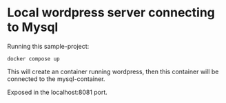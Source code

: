 # Local wordpress server connecting to Mysql

Running this sample-project:

`docker compose up`

This will create an container running wordpress, then this container will be connected to the mysql-container.

Exposed in the localhost:8081 port.
